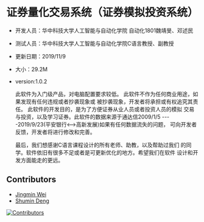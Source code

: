 # 证券量化交易系统（证券模拟投资系统）

- 开发人员：华中科技大学人工智能与自动化学院
	自动化1801魏靖旻、邓述民
- 测试人员：华中科技大学人工智能与自动化学院C语言教授、副教授
- 更新日期：2019/11/9
- 大小：29.2M
- version:1.0.2

    此软件为入门级产品，对电脑配置要求较低。
    此软件不作为任何商业用途，如果发现有任何违规或者抄袭现象或
被抄袭现象，开发者将承担或有权追究其责任。
    此软件的开发目的，是为了方便证券从业人员或者投资人员的模拟
交易与投资，以及学习证券。此软件的数据来源于通达信2009/1/5
----2019/9/23(平安银行<-->高新发展)如果有任何数据流失的问题，
可向开发者反馈，开发者将进行修改和完善。

    最后，我们想感谢C语言课程设计的所有老师、助教，以及帮助过我们
的同学。软件依旧有很多不足或者是可更新优化的地方。希望我们在软件
设计和开发方面能走的更远。

## Contributors

- [Jingmin Wei](https://github.com/Weijingmin2000)
- [Shumin Deng](https://github.com/Mind-s)

[![Contributors](https://img.shields.io/github/contributors/Weijingmin2000/STOCK.svg)](https://github.com/<username>/<repo-name>/graphs/contributors)

